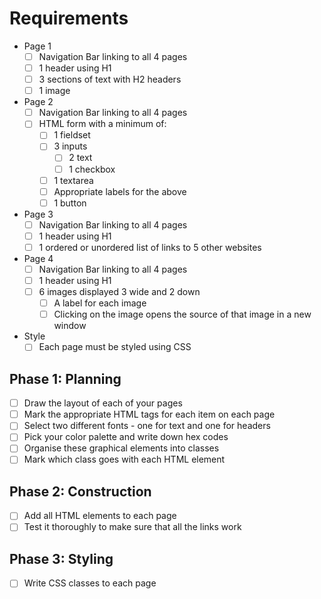 # Requirements

- Page 1
  - [ ] Navigation Bar linking to all 4 pages
  - [ ] 1 header using H1
  - [ ] 3 sections of text with H2 headers
  - [ ] 1 image
- Page 2
  - [ ] Navigation Bar linking to all 4 pages
  - [ ] HTML form with a minimum of:
    - [ ] 1 fieldset
    - [ ] 3 inputs
      - [ ] 2 text
      - [ ] 1 checkbox
    - [ ] 1 textarea
    - [ ] Appropriate labels for the above
    - [ ] 1 button
- Page 3
  - [ ] Navigation Bar linking to all 4 pages
  - [ ] 1 header using H1
  - [ ] 1 ordered or unordered list of links to 5 other websites
- Page 4
  - [ ] Navigation Bar linking to all 4 pages
  - [ ] 1 header using H1
  - [ ] 6 images displayed 3 wide and 2 down
    - [ ] A label for each image
    - [ ] Clicking on the image opens the source of that image in a new window
- Style
  - [ ] Each page must be styled using CSS

## Phase 1: Planning

- [ ] Draw the layout of each of your pages
- [ ] Mark the appropriate HTML tags for each item on each page
- [ ] Select two different fonts - one for text and one for headers
- [ ] Pick your color palette and write down hex codes
- [ ] Organise these graphical elements into classes
- [ ] Mark which class goes with each HTML element

## Phase 2: Construction

- [ ] Add all HTML elements to each page
- [ ] Test it thoroughly to make sure that all the links work

## Phase 3: Styling

- [ ] Write CSS classes to each page
